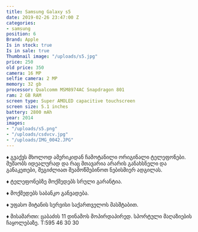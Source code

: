 ```yaml
---
title: Samsung Galaxy s5
date: 2019-02-26 23:47:00 Z
categories:
- samsung
position: 6
Brand: Apple
Is in stock: true
Is in sale: true
Thumbnail image: "/uploads/s5.jpg"
price: 250
old price: 350
camera: 16 MP
selfie camera: 2 MP
memory: 32 gb
processor: Qualcomm MSM8974AC Snapdragon 801
ram: 2 GB RAM
screen type: Super AMOLED capacitive touchscreen
screen size: 5.1 inches
battery: 2800 mAh
year: 2014
images:
- "/uploads/s5.png"
- "/uploads/csdvcv.jpg"
- "/uploads/IMG_0042.JPG"
---
```


♦️ გვაქვს მხოლოდ ამერიკიდან ჩამოტანილი ორიგინალი ტელეფონები. მუშაობს იდეალურად და რაც მთავარია არარის განახსნელი და განაკეთები, შეგიძლიათ შეამოწმებინოთ ნებისმიერ ადგილას.

♦️ ტელეფონებზე მოქმედებს სრული გარანტია.

♦️ მოქმედებს საბანკო განვადება.

♦️ უფასო მიტანის სერვისი საქართველოს მასშტაბით.

♦️ მისამართი: ცაბაძის 11 დინამოს მოპირდაპირედ. სპორტული მაღაზიების ჩაყოლებაზე. T:595 46 30 30